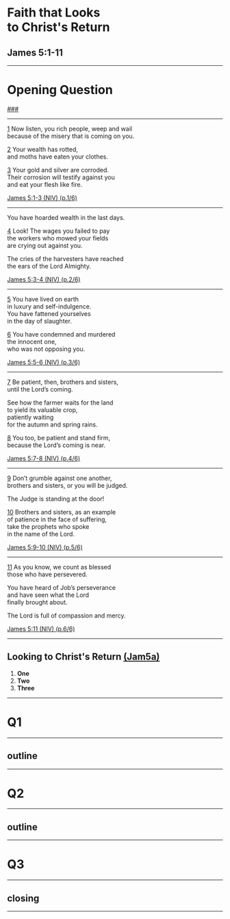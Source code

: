 <!-- .slide: <%= bg("unsplash-Jztmx9yqjBw-stars.jpg") %> data-state="title" -->
# Faith that Looks <br> to Christ's Return
## James 5:1-11

---
<!-- .slide: data-background="white" -->
# Opening **Question**

[###](#/outline "secret")

---
[1](# "ref")
Now listen, you rich people, weep and wail <br>
because of the misery that is coming on you.

[2](# "ref")
Your wealth has rotted, <br>
and moths have eaten your clothes.

[3](# "ref")
Your gold and silver are corroded. <br>
Their corrosion will testify against you <br>
and eat your flesh like fire.

[James 5:1-3 (NIV) (p.1/6)](# "ref")

---
You have hoarded wealth in the last days.

[4](# "ref")
Look! The wages you failed to pay <br>
the workers who mowed your fields <br>
are crying out against you.

The cries of the harvesters have reached <br>
the ears of the Lord Almighty.

[James 5:3-4 (NIV) (p.2/6)](# "ref")

---
[5](# "ref")
You have lived on earth <br>
in luxury and self-indulgence. <br>
You have fattened yourselves <br>
in the day of slaughter.

[6](# "ref")
You have condemned and murdered <br>
the innocent one, <br>
who was not opposing you.

[James 5:5-6 (NIV) (p.3/6)](# "ref")

---
[7](# "ref")
Be patient, then, brothers and sisters, <br>
until the Lord’s coming.

See how the farmer waits for the land <br>
to yield its valuable crop, <br>
patiently waiting <br>
for the autumn and spring rains.

[8](# "ref")
You too, be patient and stand firm, <br>
because the Lord’s coming is near.

[James 5:7-8 (NIV) (p.4/6)](# "ref")

---
[9](# "ref")
Don’t grumble against one another, <br>
brothers and sisters, or you will be judged.

The Judge is standing at the door!

[10](# "ref")
Brothers and sisters, as an example <br>
of patience in the face of suffering, <br>
take the prophets who spoke <br>
in the name of the Lord.

[James 5:9-10 (NIV) (p.5/6)](# "ref")

---
[11](# "ref")
As you know, we count as blessed <br>
those who have persevered.

You have heard of Job’s perseverance <br>
and have seen what the Lord <br>
finally brought about.

The Lord is full of compassion and mercy.

[James 5:11 (NIV) (p.6/6)](# "ref")

---
<!-- .slide: <%= bg("unsplash-Jztmx9yqjBw-stars.jpg") %> id="outline" -->
## Looking to Christ's Return [(Jam5a)](# "ref")
1. **One**
1. **Two**
1. **Three**

---
<!-- .slide: data-background="white" -->
# Q1

---
## outline

---
<!-- .slide: data-background="white" -->
# Q2

---
## outline

---
<!-- .slide: data-background="white" -->
# Q3

---
<!-- .slide: <%= bg("unsplash-Jztmx9yqjBw-stars.jpg") %> -->
## closing

---
<!-- .slide: <%= bg("unsplash-Jztmx9yqjBw-stars.jpg") %> class="empty" -->
